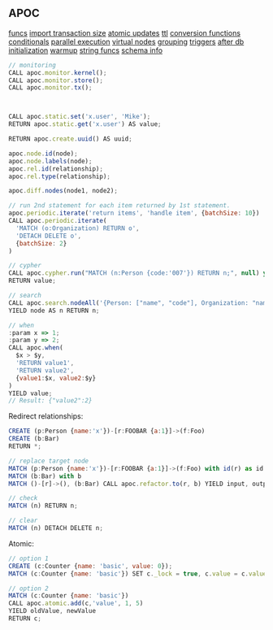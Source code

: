 APOC
-

[funcs](https://neo4j.com/labs/apoc/4.1/overview/)
[import transaction size](https://neo4j.com/labs/apoc/4.1/graph-updates/periodic-execution/)
[atomic updates](https://neo4j.com/labs/apoc/4.1/graph-updates/atomic-updates/)
[ttl](https://neo4j.com/labs/apoc/4.1/graph-updates/ttl/)
[conversion functions](https://neo4j.com/labs/apoc/4.1/data-structures/conversion-functions/)
[conditionals](https://neo4j.com/labs/apoc/4.1/cypher-execution/conditionals/)
[parallel execution](https://neo4j.com/labs/apoc/4.1/cypher-execution/parallel/)
[virtual nodes](https://neo4j.com/labs/apoc/4.1/virtual/virtual-nodes-rels/)
[grouping](https://neo4j.com/labs/apoc/4.1/virtual/graph-grouping/)
[triggers](https://neo4j.com/labs/apoc/4.1/background-operations/triggers/)
[after db initialization](https://neo4j.com/labs/apoc/4.1/operational/init-script/)
[warmup](https://neo4j.com/labs/apoc/4.1/operational/warmup/)
[string funcs](https://neo4j.com/labs/apoc/4.1/misc/text-functions/)
[schema info](https://neo4j.com/labs/apoc/4.1/indexes/schema-index-operations/)

````js
// monitoring
CALL apoc.monitor.kernel();
CALL apoc.monitor.store();
CALL apoc.monitor.tx();



CALL apoc.static.set('x.user', 'Mike');
RETURN apoc.static.get('x.user') AS value;

RETURN apoc.create.uuid() AS uuid;

apoc.node.id(node);
apoc.node.labels(node);
apoc.rel.id(relationship);
apoc.rel.type(relationship);

apoc.diff.nodes(node1, node2);

// run 2nd statement for each item returned by 1st statement.
apoc.periodic.iterate('return items', 'handle item', {batchSize: 10})
CALL apoc.periodic.iterate(
  'MATCH (o:Organization) RETURN o',
  'DETACH DELETE o',
  {batchSize: 2}
)

// cypher
CALL apoc.cypher.run("MATCH (n:Person {code:'007'}) RETURN n;", null) yield value
RETURN value;

// search
CALL apoc.search.nodeAll('{Person: ["name", "code"], Organization: "name"}', 'contains', '00')
YIELD node AS n RETURN n;

// when
:param x => 1;
:param y => 2;
CALL apoc.when(
  $x > $y,
  'RETURN value1',
  'RETURN value2',
  {value1:$x, value2:$y}
)
YIELD value;
// Result: {"value2":2}
````

Redirect relationships:

````js
CREATE (p:Person {name:'x'})-[r:FOOBAR {a:1}]->(f:Foo)
CREATE (b:Bar)
RETURN *;

// replace target node
MATCH (p:Person {name:'x'})-[r:FOOBAR {a:1}]->(f:Foo) with id(r) as id
MATCH (b:Bar) with b
MATCH ()-[r]->(), (b:Bar) CALL apoc.refactor.to(r, b) YIELD input, output RETURN *;

// check
MATCH (n) RETURN n;

// clear
MATCH (n) DETACH DELETE n;
````

Atomic:

````js
// option 1
CREATE (c:Counter {name: 'basic', value: 0});
MATCH (c:Counter {name: 'basic'}) SET c._lock = true, c.value = c.value + 1 RETURN c;

// option 2
MATCH (c:Counter {name: 'basic'})
CALL apoc.atomic.add(c,'value', 1, 5)
YIELD oldValue, newValue
RETURN c;
````
